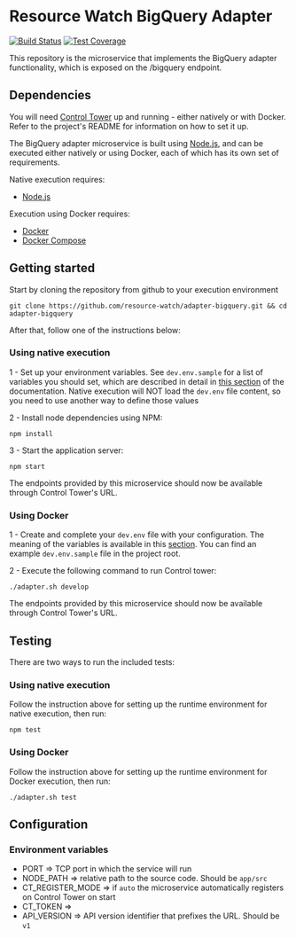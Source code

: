 # Resource Watch BigQuery Adapter

[![Build Status](https://travis-ci.org/resource-watch/adapter-bigquery.svg?branch=develop)](https://travis-ci.org/resource-watch/adapter-bigquery)
[![Test Coverage](https://api.codeclimate.com/v1/badges/383b48f860c6578ce531/test_coverage)](https://codeclimate.com/github/resource-watch/adapter-bigquery/test_coverage)

This repository is the microservice that implements the BigQuery adapter
functionality, which is exposed on the /bigquery endpoint.

## Dependencies

You will need [Control Tower](https://github.com/control-tower/control-tower) up and running - either natively or with Docker. Refer to the project's README for information on how to set it up.

The BigQuery adapter microservice is built using [Node.js](https://nodejs.org/en/), and can be executed either natively or using Docker, each of which has its own set of requirements.

Native execution requires:
- [Node.js](https://nodejs.org/en/)

Execution using Docker requires:
- [Docker](https://www.docker.com/)
- [Docker Compose](https://docs.docker.com/compose/)

## Getting started

Start by cloning the repository from github to your execution environment

```
git clone https://github.com/resource-watch/adapter-bigquery.git && cd adapter-bigquery
```

After that, follow one of the instructions below:

### Using native execution

1 - Set up your environment variables. See `dev.env.sample` for a list of variables you should set, which are described in detail in [this section](#configuration-environment-variables) of the documentation. Native execution will NOT load the `dev.env` file content, so you need to use another way to define those values

2 - Install node dependencies using NPM:
```
npm install
```

3 - Start the application server:
```
npm start
```

The endpoints provided by this microservice should now be available through Control Tower's URL.

### Using Docker

1 - Create and complete your `dev.env` file with your configuration. The meaning of the variables is available in this [section](#configuration-environment-variables). You can find an example `dev.env.sample` file in the project root.

2 - Execute the following command to run Control tower:

```
./adapter.sh develop
```

The endpoints provided by this microservice should now be available through Control Tower's URL.

## Testing

There are two ways to run the included tests:

### Using native execution

Follow the instruction above for setting up the runtime environment for native execution, then run:
```
npm test
```

### Using Docker

Follow the instruction above for setting up the runtime environment for Docker execution, then run:
```
./adapter.sh test
```

## Configuration

### Environment variables

- PORT => TCP port in which the service will run
- NODE_PATH => relative path to the source code. Should be `app/src`
- CT_REGISTER_MODE => if `auto` the microservice automatically registers on Control Tower on start
- CT_TOKEN => 
- API_VERSION => API version identifier that prefixes the URL. Should be `v1`
